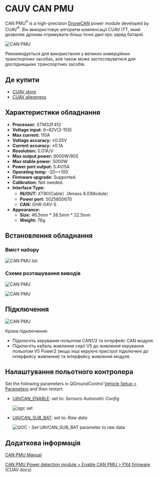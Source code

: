# CAUV CAN PMU

CAN PMU<sup>&reg;</sup> is a high-precision [DroneCAN](index.md) power module developed by CUAV<sup>&reg;</sup>.
Він використовує алгоритм компенсації CUAV ITT, який дозволяє дронам отримувати більш точні дані про заряд батареї.

![CAN PMU](../../assets/hardware/power_module/cuav_can/can_pmu.jpg)

Рекомендується для використання у великих комерційних транспортних засобах, але також може застосовуватися для дослідницьких транспортних засобів.

## Де купити

- [CUAV store](https://store.cuav.net/index.php)
- [CUAV aliexpress ](https://www.aliexpress.com/item/4000369700535.html)

## Характеристики обладнання

- **Processor:** STM32F412
- **Voltage input**: 6~62V\(2-15S\)
- **Max current:** 110A
- **Voltage accuracy:** ±0.05V
- **Current accuracy:** ±0.1A
- **Resolution:** 0.01A/V
- **Max output power:** 6000W/90S
- **Max stable power:** 5000W
- **Power port output:** 5.4V/5A
- **Operating temp:** -20~+100
- **Firmware upgrade:** Supported.
- **Calibration:** Not needed.
- **Interface Type:**
  - **IN/OUT:** XT90\(Cable）/Amass 8.0\(Module）
  - **Power port:** 5025850670
  - **CAN:** GHR-04V-S
- **Appearance:**
  - **Size:** 46.5mm \* 38.5mm \* 22.5mm
  - **Weight:** 76g

## Встановлення обладнання

### Вміст набору

![CAN PMU list](../../assets/hardware/power_module/cuav_can/can_pmu_list.png)

### Схема розташування виводів

![CAN PMU](../../assets/hardware/power_module/cuav_can/can_pmu_pinouts_en.png)

![CAN PMU](../../assets/hardware/power_module/cuav_can/can_pmu_pinouts_en2.png)

## Підключення

![CAN PMU](../../assets/hardware/power_module/cuav_can/can_pmu_connection_en.png)

Кроки підключення:

- Підключіть керування польотом CAN1/2 та інтерфейс CAN модуля.
- Підключіть кабель живлення серії V5 до живлення керування польотом V5 Power2 (якщо інші керуючі пристрої підключені до інтерфейсу живлення) та інтерфейсу живлення модуля.

## Налаштування польотного контролера

Set the following parameters in _QGroundControl_ [Vehicle Setup > Parameters](../advanced_config/parameters.md) and then restart:

- [UAVCAN_ENABLE](../advanced_config/parameter_reference.md#UAVCAN_ENABLE): set to: _Sensors Automatic Config_

  ![qgc set](../../assets/hardware/power_module/cuav_can/qgc_set_en.png)

- [UAVCAN_SUB_BAT](../advanced_config/parameter_reference.md#UAVCAN_SUB_BAT): set to: _Raw data_

  ![QGC - Set UAVCAN\_SUB\_BAT parameter to raw data](../../assets/hardware/power_module/cuav_can/qgc_set_usavcan_sub_bat.png)

## Додаткова інформація

[CAN PMU Manual](http://manual.cuav.net/power-module/CAN-PMU.pdf)

[CAN PMU Power detection module > Enable CAN PMU > PX4 firmware](http://doc.cuav.net/power-module/can-pmu/en/) (CUAV docs)
